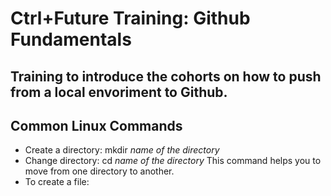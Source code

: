# Ctrl+Future Training: Github Fundamentals  
## Training to introduce the cohorts on how to push from a local envoriment to Github.  
## Common Linux Commands  
- Create a directory: mkdir *name of the directory*
- Change directory: cd *name of the directory* This command helps you to move from one directory to another.
- To create a file: 
